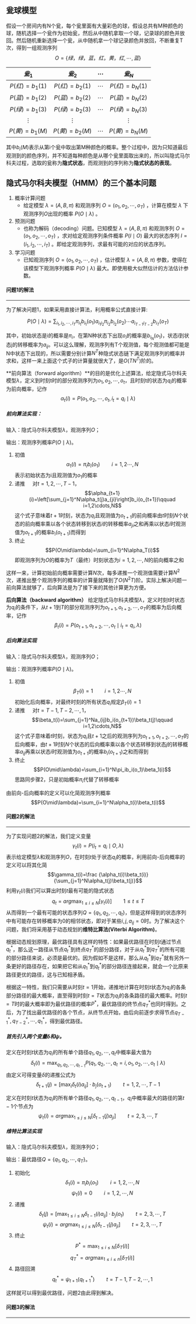 ## 瓮球模型

假设一个房间内有N个瓮，每个瓮里面有大量彩色的球，假设总共有M种颜色的球，随机选择一个瓮作为初始瓮，然后从中随机拿取一个球，记录球的颜色并放回。然后随机重新选择一个瓮，从中随机拿一个球记录颜色并放回，不断重复T次，得到一组观测序列$$O=\{绿，绿，蓝，红，黄，红,\cdots,蓝\}$$

|$瓮_1$|$瓮_2$|$\cdots$|$瓮_N$|
|:----:|:----:|:---:|:----:|
|$P(红)=b_1(1)$|$P(红)=b_2(1)$|$\cdots$|$P(红)=b_N(1)$|
|$P(蓝)=b_1(2)$|$P(蓝)=b_2(2)$|$\cdots$|$P(蓝)=b_N(2)$|
|$P(绿)=b_1(3)$|$P(绿)=b_2(3)$|$\cdots$|$P(绿)=b_N(3)$|
|$\vdots$|$\vdots$||$\vdots$|
|$P(黄)=b_1(M)$|$P(黄)=b_2(M)$|$\cdots$|$P(黄)=b_N(M)$|

其中$b_i(M)$表示从第i个瓮中取出第M种颜色的概率。整个过程中，因为只知道最后观测到的颜色序列，并不知道每种颜色是从哪个瓮里面取出来的，所以叫隐式马尔科夫过程，选取的瓮称为**隐式状态**，而观测到的序列称为**隐式状态的表现**。

## 隐式马尔科夫模型（HMM）的三个基本问题

1. 概率计算问题
	- 给定模型 $\lambda=(A,B,\pi)$ 和观测序列 $O=(o_1,o_2,\cdots,o_T)$ ，计算在模型 $\lambda$ 下观测序列$O$出现的概率 $P(O\mid\lambda)$ 。
2. 预测问题
	- 也称为解码（decoding）问题。已知模型 $\lambda=(A,B,\pi)$ 和观测序列 $O=(o_1,o_2,\cdots,o_T)$ ，求对给定观测序列条件概率 $P(I\mid O)$ 最大的状态序列 $I=(i_1,i_2,\cdots,i_T)$ 。即给定观测序列，求最有可能的对应的状态序列。
3. 学习问题
	- 已知观测序列 $O=(o_1,o_2,\cdots,o_T)$ ，估计模型 $\lambda=(A,B,\pi)$ 参数，使得在该模型下观测序列概率 $P(O\mid\lambda)$ 最大。即使用极大似然估计的方法估计参数。

#### 问题1的解法
------
为了解决问题1，如果采用直接计算法，利用概率公式直接计算:

$$P(O\mid\lambda)=\sum_{i_1,i_2,\cdots,i_T}\pi_{i_1}b_{i_1}(o_1)a_{i_1i_2}\pi_{i_2}b_{i_2}(o_2)\cdots a_{i_{T-1}i_{T-2}}b_{i_T}(o_T)$$

其中，初始状态是i的概率是$\pi_i$，在第N种状态下出现$o_i$的概率是$b_{i_N}(o_1)$，状态i到状态j的转移概率为$a_{ij}$。可以这么理解，观测序列有T个观测值，每个观测值都可能是N中状态下出现的，所以需要分别计算$N^T$种隐式状态链下满足观测序列的概率并求和，这样一来上面这个式子的计算量就很大了，是$O(TN^T)$阶的。

**前向算法（forward algorithm）**的目的是优化上述算法，给定隐式马尔科夫模型$\lambda$，定义到时刻t时的部分观测序列为$o_1,o_2,\cdots,o_t$，且时刻t的状态为$q_i$的概率为前向概率，记作$$\alpha_t(i)=P(o_1,o_2,\cdots,o_t,i_t=q_i\mid\lambda)$$

##### 前向算法实现：

输入：隐式马尔科夫模型$\lambda$，观测序列$O$；

输出：观测序列概率$P(O\mid\lambda)$。

1. 初值$$\alpha_1(i)=\pi_ib_i(o_1)\qquad i=1,2\cdots,N$$表示初始状态为i且观测值为$o_1$的概率
2. 递推$\quad$ 对$t=1,2,\cdots,T-1$，$$\alpha_{t+1}(i)=\left[\sum_{j=1}^N\alpha_t(j)a_{ji}\right]b_i(o_{t+1})\qquad i=1,2\cdots,N$$这个式子意味着$t+1$时刻，状态为$q_i$且观测值为$o_{t+1}$的前向概率由$t$时刻$N$个状态的前向概率乘以各个状态转移到状态$i$的转移概率$a_{ji}$之和再乘以状态$i$时观测值为$o_{t+1}$的概率$b_i(o_{t+1})$而得到
3. 终止$$P(O\mid\lambda)=\sum_{i=1}^N\alpha_T(i)$$即观测序列为$O$的概率为$T$（最终）时刻状态为$i=1,2,\cdots,N$的前向概率之和

这样一来，计算初始前向概率需要计算$N$次，每多递推一个观测值需要计算$N^2$次，递推出整个观测序列的概率的计算量就降到了$O(N^2T)$阶。实际上解决问题一前向算法就够了，后向算法是为了接下来的其他计算更为方便。

**后向算法（backward algorithm）** 给定隐式马尔科夫模型$\lambda$，定义时刻t时状态为$q_i$的条件下，从$t+1$到$T$的部分观测序列为$o_{t+1},o_{t+2},\cdots,o_T$的概率为后向概率，记作$$\beta_t(i)=P(o_{t+1},o_{t+2},\cdots,o_t\mid i_t=q_i,\lambda)$$

##### 后向算法实现

输入：隐式马尔科夫模型$\lambda$，观测序列$O$；

输出：观测序列概率$P(O\mid\lambda)$。

1. 初值$$\beta_T(i)=1\qquad i=1,2\cdots,N$$初始化后向概率，对最终时刻的所有状态$q_i$规定$\beta_T(i)=1$
2. 递推$\quad$ 对$t=T-1,T-2,\cdots,1$，$$\beta_t(i)=\sum_{j=1}^Na_{ij}b_i(o_{t+1})\beta_t(j)\qquad i=1,2\cdots,N$$这个式子意味着$t$时刻，状态为$q_i$且$t+1$之后的观测序列为$o_{t+1},o_{t+2},\cdots,o_T$的后向概率，由$t+1$时刻$N$个状态的后向概率乘以各个状态转移到状态$j$的转移概率$a_{ij}$再乘以状态$i$时观测值为$o_{t+1}$的概率$b_i(o_{t+1})$之和而得到
3. 终止$$P(O\mid\lambda)=\sum_{i=1}^N\pi_ib_i(o_1)\beta_1(i)$$思路同步骤2，只是初始概率$\pi_i$代替了转移概率

由前向-后向概率的定义可以化简观测序列概率$$P(O\mid\lambda)=\sum_{i=1}^N\alpha_t(i)\beta_t(i)$$

#### 问题2的解法
----
为了实现问题2的解法，我们定义变量$$\gamma_t(i)=P(i_t=q_i\mid O,\lambda)$$表示给定模型$\lambda$和观测序列$O$，在时刻$t$处于状态$q_i$的概率，利用前向-后向概率的定义可以将其化简$$\gamma_t(i)=\frac {\alpha_t(i)\beta_t(i)}{\sum_{j=1}^N\alpha_t(j)\beta_t(j)}$$利用$\gamma_t(i)$我们可以算出时刻$t$最有可能的隐式状态$$q_t=arg\max_{1\le i\le N}[\gamma_t(i)]\qquad 1\le t\le T$$从而得到一个最有可能的状态序列$Q=\{q_1,q_2,\cdots,q_t\}$，但是这样得到的状态序列中有可能存在转移概率为0的相邻状态，即对于某些$i,j,a_{ij}=0$时。为了解决这个问题，我们将采用基于动态规划的**维特比算法(Viterbi Algorithm)**。

根据动态规划原理，最优路径具有这样的特性：如果最优路径在时刻$t$通过节点$q_t^*$，那么这一路径从节点$q_t^*$到终点$q_T^*$的部分路径，对于从$q_t^*$到$q_T^*$的所有可能的部分路径来说，必须是最优的。因为假如不是这样，那么从$q_t^*$到$q_T^*$就有另外一条更好的路径存在，如果把它和从$q_1^*$到$q_t^*$的部分路径连接起来，就会一个比原来路径更优的路径，这与已知相矛盾。

根据这一特性，我们只需要从时刻$t=1$开始，递推地计算在时刻$t$状态为$q_i$的各条部分路径的最大概率，直至得到时刻$t=T$状态为$q_i$的各条路径的最大概率。时刻$t=T$时的最大概率即为最优路径的概率$P^*$，最优路径的终节点$q_T^*$也同时得到。之后，为了找出最优路径的各个节点，从终节点开始，由后向前逐步求得节点$q_{T-1}^*,q_{T-2}^*,\cdots,q_1^*$，得到最优路径。

##### 首先引入两个变量$\delta$和$\psi$。

定义在时刻$t$状态为$q_i$的所有单个路径$q_1,q_2,\cdots,q_t$中概率最大值为$$\delta_t(i)=\max_{q_1,q_2,\cdots,q_{t-1}}P(q_1,q_2,\cdots,q_t=i,o_1,o_2,\cdots,o_t\mid\lambda)$$由定义可得变量$\delta$的递推公式为$$\delta_{t+1}(j)=\left[\max_i\delta_t(i)a_{ij}\right]\cdot b_j(o_{t+1})\qquad t=1,2,\cdots,T-1$$

定义在时刻$t$状态为$q_i$的所有单个路径$q_1,q_2,\cdots,q_{t-1}，q_i$中概率最大的路径的第$t-1$个节点为$$\psi_t(i)=arg\max_{1\le j\le N}\left[\delta_{t-1}(j)a_{ji}\right]\qquad t=2,3,\cdots,T$$

##### 维特比算法实现

输入：隐式马尔科夫模型$\lambda$，观测序列$O$；

输出：最优路径$Q=\{q_1,q_2,\cdots,q_T\}$。

1. 初始化$$\delta_1(i)=\pi_ib_i(o_1)\qquad i=1,2,\cdots,N$$$$\psi_1(i)=0\qquad i=1,2,\cdots,N$$ 
2. 递推$$\delta_{t}(j)=\left[\max_{1\le i\le N}\delta_{t-1}(i)a_{ij}\right]\cdot b_j(o_t)\qquad t=2,3	,\cdots,T$$$$\psi_t(i)=arg\max_{1\le j\le N}\left[\delta_{t-1}(j)a_{ji}\right]\qquad t=2,3,\cdots,T$$
3. 终止$$P^*=\max_{1\le i\le N}[\delta_T(i)]$$$$q_T^*=arg\max_{1\le i\le n}[\delta_T(i)]$$
4. 路径回溯$$q_t^*=\psi_{t+1}\left(q_{t+1}^*\right)\qquad t=T-1,T-2,\cdots,1$$

这样就可以得到最优路径，问题2由此得到解决。

#### 问题3的解法
----

